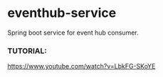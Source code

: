 # eventhub-service
Spring boot service for event hub consumer.

### TUTORIAL:
https://www.youtube.com/watch?v=LbkFG-SKoYE
